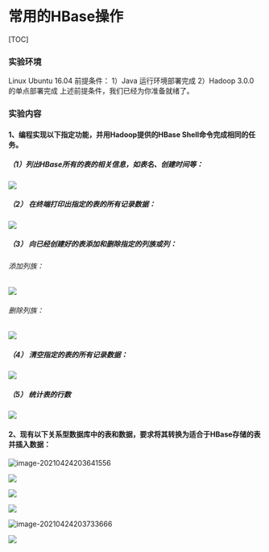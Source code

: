 # 常用的HBase操作


[TOC]
### 实验环境

Linux Ubuntu 16.04 前提条件：
1）Java 运行环境部署完成
2）Hadoop 3.0.0 的单点部署完成
上述前提条件，我们已经为你准备就绪了。

### 实验内容

#### 1、编程实现以下指定功能，并用Hadoop提供的HBase Shell命令完成相同的任务。

##### （1）列出HBase所有的表的相关信息，如表名、创建时间等：

![](https://gitee.com/shenhao-stu/picgo/raw/master/Others/image-20210424202829293.png)

##### （2） 在终端打印出指定的表的所有记录数据：

![](https://gitee.com/shenhao-stu/picgo/raw/master/Others/image-20210424202902922.png)

##### （3） 向已经创建好的表添加和删除指定的列族或列：

###### 添加列族：

![](https://gitee.com/shenhao-stu/picgo/raw/master/Others/image-20210424203357381.png)

###### 删除列族：

![](https://gitee.com/shenhao-stu/picgo/raw/master/Others/image-20210424203434915.png)

##### （4） 清空指定的表的所有记录数据：

![](https://gitee.com/shenhao-stu/picgo/raw/master/Others/image-20210424202937956.png)

##### （5） 统计表的行数

![](https://gitee.com/shenhao-stu/picgo/raw/master/Others/image-20210424202129997.png)

#### 2、现有以下关系型数据库中的表和数据，要求将其转换为适合于HBase存储的表并插入数据：

![image-20210424203641556](https://gitee.com/shenhao-stu/picgo/raw/master/Others/image-20210424203641556.png)

![](https://gitee.com/shenhao-stu/picgo/raw/master/Others/image-20210424202055666.png)

![](https://gitee.com/shenhao-stu/picgo/raw/master/Others/image-20210424203659572.png)

![](https://gitee.com/shenhao-stu/picgo/raw/master/Others/image-20210424203041505.png)

![image-20210424203733666](https://gitee.com/shenhao-stu/picgo/raw/master/Others/image-20210424203733666.png)

![](https://gitee.com/shenhao-stu/picgo/raw/master/Others/image-20210424203019817.png)
